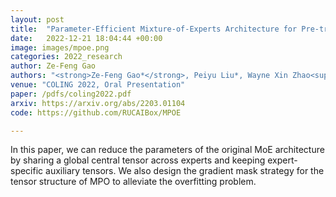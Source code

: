 ```yaml
---
layout: post
title:  "Parameter-Efficient Mixture-of-Experts Architecture for Pre-trained Language Models"
date:   2022-12-21 18:04:44 +00:00
image: images/mpoe.png
categories: 2022_research
author: Ze-Feng Gao
authors: "<strong>Ze-Feng Gao*</strong>, Peiyu Liu*, Wayne Xin Zhao<sup>#</sup>, Zhong-Yi Lu, Ji-Rong Wen"
venue: "COLING 2022, Oral Presentation"
paper: /pdfs/coling2022.pdf
arxiv: https://arxiv.org/abs/2203.01104
code: https://github.com/RUCAIBox/MPOE

---
```

In this paper, we can reduce the parameters of the original MoE architecture by sharing a global central tensor across experts and keeping expert-specific auxiliary tensors. We also design the gradient mask strategy for the tensor structure of MPO to alleviate the overfitting problem.